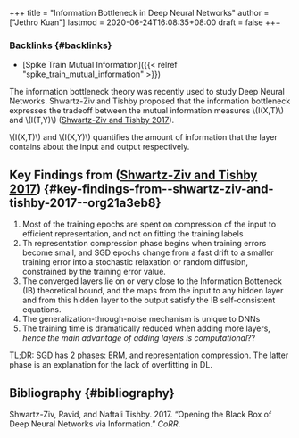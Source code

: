 +++
title = "Information Bottleneck in Deep Neural Networks"
author = ["Jethro Kuan"]
lastmod = 2020-06-24T16:08:35+08:00
draft = false
+++

### Backlinks {#backlinks}

- [Spike Train Mutual Information]({{< relref "spike_train_mutual_information" >}})

The information bottleneck theory was recently used to study Deep
Neural Networks. Shwartz-Ziv and Tishby proposed that the information
bottleneck expresses the tradeoff between the mutual information
measures \\(I(X,T)\\) and \\(I(T,Y)\\)
([Shwartz-Ziv and Tishby 2017](#org21a3eb8)).

\\(I(X,T)\\) and \\(I(X,Y)\\) quantifies the amount of information that the
layer contains about the input and output respectively.

## Key Findings from ([Shwartz-Ziv and Tishby 2017](#org21a3eb8)) {#key-findings-from--shwartz-ziv-and-tishby-2017--org21a3eb8}

1.  Most of the training epochs are spent on compression of the input
    to efficient representation, and not on fitting the training labels
2.  Th representation compression phase begins when training errors
    become small, and SGD epochs change from a fast drift to a smaller
    training error into a stochastic relaxation or random diffusion,
    constrained by the training error value.
3.  The converged layers lie on or very close to the Information
    Botteneck (IB) theoretical bound, and the maps from the input to
    any hidden layer and from this hidden layer to the output satisfy
    the IB self-consistent equations.
4.  The generalization-through-noise mechanism is unique to DNNs
5.  The training time is dramatically reduced when adding more layers,
    _hence the main advantage of adding layers is computational_??

TL;DR: SGD has 2 phases: ERM, and representation compression. The
latter phase is an explanation for the lack of overfitting in DL.

## Bibliography {#bibliography}

<a id="org21a3eb8"></a>Shwartz-Ziv, Ravid, and Naftali Tishby. 2017. “Opening the Black Box of Deep Neural Networks via Information.” _CoRR_.
